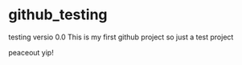 # github_testing
testing versio 0.0
This is my first github project 
so just a test project

peaceout yip!
